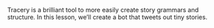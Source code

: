 Tracery is a brilliant tool to more easily create story grammars and structure. In this lesson, we’ll create a bot that tweets out tiny stories. 